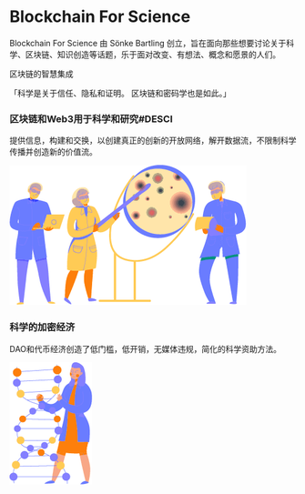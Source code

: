 # 

# Blockchain For Science

Blockchain For Science 由 Sönke Bartling 创立，旨在面向那些想要讨论关于科学、区块链、知识创造等话题，乐于面对改变、有想法、概念和愿景的人们。

区块链的智慧集成

「科学是关于信任、隐私和证明。 区块链和密码学也是如此。」

### 区块链和Web3用于科学和研究#DESCI

提供信息，构建和交换，以创建真正的创新的开放网络，解开数据流，不限制科学传播并创造新的价值流。

![img](61ea4b1cb77c7e8a87c68aef_Asset%2011%402x.png)



### 科学的加密经济 

DAO和代币经济创造了低门槛，低开销，无媒体违规，简化的科学资助方法。

![img](61ea4b1c53186b3a18ece487_Asset%204%402x.png)

